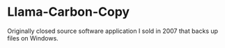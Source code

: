 Llama-Carbon-Copy
=================

Originally closed source software application I sold in 2007 that backs up files on Windows.